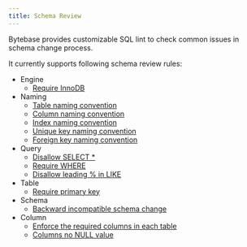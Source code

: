 ```yaml
---
title: Schema Review
---
```


Bytebase provides customizable SQL lint to check common issues in schema change process.

It currently supports following schema review rules:

- Engine
  - [Require InnoDB](/docs/features/schema-review/engine-mysql-use-innodb)
- Naming
  - [Table naming convention](/docs/features/schema-review/naming-table)
  - [Column naming convention](/docs/features/schema-review/naming-column)
  - [Index naming convention](/docs/features/schema-review/naming-index-idx)
  - [Unique key naming convention](/docs/features/schema-review/naming-index-uk)
  - [Foreign key naming convention](/docs/features/schema-review/naming-index-fk)
- Query
  - [Disallow SELECT *](/docs/features/schema-review/query-select-no-select-all)
  - [Require WHERE](/docs/features/schema-review/query-where-require)
  - [Disallow leading % in LIKE](/docs/features/schema-review/query-where-no-leading-wildcard-like)
- Table
  - [Require primary key](/docs/features/schema-review/table-require-pk)
- Schema
  - [Backward incompatible schema change](/docs/features/schema-review/schema-migration-compatibility)
- Column
  - [Enforce the required columns in each table](/docs/features/schema-review/column-required)
  - [Columns no NULL value](/docs/features/schema-review/column-no-null)

<doc-link-block url="/docs/use-bytebase/schema-review/overview" title="Configure Schema Review"></doc-link-block>
<doc-link-block url="/database-review-guide" title="Database Review Guide"></doc-link-block>
